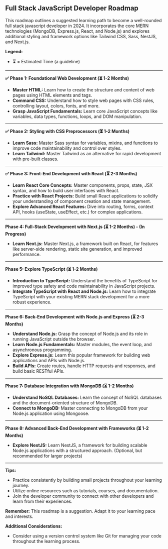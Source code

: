 ## Full Stack JavaScript Developer Roadmap

This roadmap outlines a suggested learning path to become a well-rounded full stack javascript developer in 2024. It incorporates the core MERN technologies (MongoDB, Express.js, React, and Node.js) and explores additional styling and framework options like Tailwind CSS, Sass, NestJS, and Next.js.

**Legend:**

* ⏳ = Estimated Time (a guideline)

---

**✅ Phase 1: Foundational Web Development (⏳ 1-2 Months)**

* **Master HTML:** Learn how to create the structure and content of web pages using HTML elements and tags.
* **Command CSS:** Understand how to style web pages with CSS rules, controlling layout, colors, fonts, and more.
* **Grasp JavaScript Fundamentals:** Learn core JavaScript concepts like variables, data types, functions, loops, and DOM manipulation.

---

**✅ Phase 2: Styling with CSS Preprocessors (⏳ 1-2 Months)**

* **Learn Sass:** Master Sass syntax for variables, mixins, and functions to improve code maintainability and control over styles.
* **Learn Tailwind:**  Master Tailwind as an alternative for rapid development with pre-built classes.

---
**✅ Phase 3: Front-End Development with React (⏳ 2-3 Months)**

* **Learn React Core Concepts:** Master components, props, state, JSX syntax, and how to build user interfaces with React.
* **Practice with React Projects:** Build small React applications to solidify your understanding of component creation and state management.
* **Explore Advanced React Features:** Dive into routing, forms, context API, hooks (useState, useEffect, etc.) for complex applications.

---
**Phase 4: Full-Stack Development with Next.js (⏳ 1-2 Months) - (In Progress)** 

* **Learn Next.js:** Master Next.js, a framework built on React, for features like server-side rendering, static site generation, and improved performance.

---

**Phase 5: Explore TypeScript (⏳ 1-2 Months)**

* **Introduction to TypeScript:** Understand the benefits of TypeScript for improved type safety and code maintainability in JavaScript projects.
* **Integrate TypeScript with React and Node.js:** Learn how to integrate TypeScript with your existing MERN stack development for a more robust experience. 
---

**Phase 6: Back-End Development with Node.js and Express (⏳ 2-3 Months)**

* **Understand Node.js:** Grasp the concept of Node.js and its role in running JavaScript outside the browser.
* **Learn Node.js Fundamentals:** Master modules, the event loop, and asynchronous programming.
* **Explore Express.js:** Learn this popular framework for building web applications and APIs with Node.js.
* **Build APIs:** Create routes, handle HTTP requests and responses, and build basic RESTful APIs.

---

**Phase 7: Database Integration with MongoDB (⏳ 1-2 Months)**

* **Understand NoSQL Databases:** Learn the concept of NoSQL databases and the document-oriented structure of MongoDB.
* **Connect to MongoDB:** Master connecting to MongoDB from your Node.js application using Mongoose.

---

**Phase 8: Advanced Back-End Development with Frameworks (⏳ 1-2 Months)**

* **Explore NestJS:** Learn NestJS, a framework for building scalable Node.js applications with a structured approach. (Optional, but recommended for larger projects)

---



**Tips:**

* Practice consistently by building small projects throughout your learning journey.
* Utilize online resources such as tutorials, courses, and documentation.
* Join the developer community to connect with other developers and learn from their experiences.

**Remember:** This roadmap is a suggestion. Adapt it to your learning pace and interests.

**Additional Considerations:**

* Consider using a version control system like Git for managing your code throughout the learning process.
